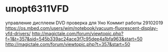 # unopt6311VFD
управление дисплеем DVD проверка для Уно
Коммит работы 29102019
https://os.mbed.com/users/wim/notebook/vacuum-fluorescent-display-vfd-drivers/
http://magictale.com/forum/viewtopic.php?f=1&t=357&sid=545b339ac24ace3f7c95dee4a1bfa963&start=50
http://magictale.com/forum/viewtopic.php?t=357&start=50

